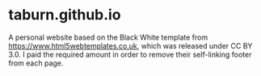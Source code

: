 # taburn.github.io

A personal website based on the Black White template from https://www.html5webtemplates.co.uk, which was released under CC BY 3.0.
I paid the required amount in order to remove their self-linking footer from each page.
